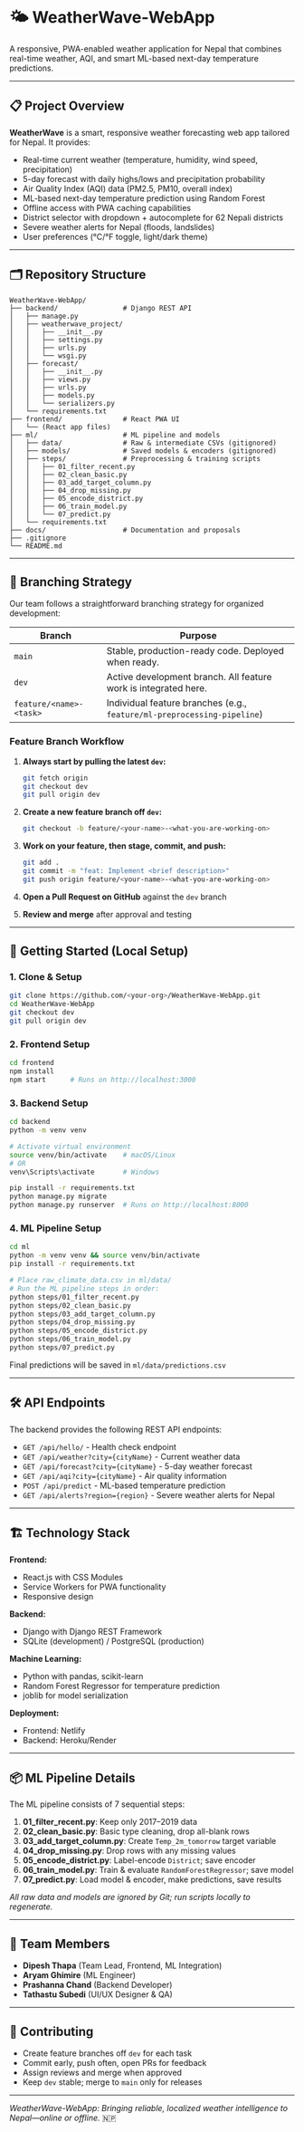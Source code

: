 # 🌤️ WeatherWave-WebApp

A responsive, PWA-enabled weather application for Nepal that combines real-time weather, AQI, and smart ML-based next-day temperature predictions.

---

## 📋 Project Overview

**WeatherWave** is a smart, responsive weather forecasting web app tailored for Nepal. It provides:
- Real-time current weather (temperature, humidity, wind speed, precipitation)
- 5-day forecast with daily highs/lows and precipitation probability
- Air Quality Index (AQI) data (PM2.5, PM10, overall index)
- ML-based next-day temperature prediction using Random Forest
- Offline access with PWA caching capabilities
- District selector with dropdown + autocomplete for 62 Nepali districts
- Severe weather alerts for Nepal (floods, landslides)
- User preferences (°C/°F toggle, light/dark theme)

---

## 🗂️ Repository Structure

```
WeatherWave-WebApp/
├── backend/                # Django REST API
│   ├── manage.py
│   ├── weatherwave_project/
│   │   ├── __init__.py
│   │   ├── settings.py
│   │   ├── urls.py
│   │   └── wsgi.py
│   ├── forecast/
│   │   ├── __init__.py
│   │   ├── views.py
│   │   ├── urls.py
│   │   ├── models.py
│   │   └── serializers.py
│   └── requirements.txt
├── frontend/               # React PWA UI
│   └── (React app files)
├── ml/                     # ML pipeline and models
│   ├── data/               # Raw & intermediate CSVs (gitignored)
│   ├── models/             # Saved models & encoders (gitignored)
│   ├── steps/              # Preprocessing & training scripts
│   │   ├── 01_filter_recent.py
│   │   ├── 02_clean_basic.py
│   │   ├── 03_add_target_column.py
│   │   ├── 04_drop_missing.py
│   │   ├── 05_encode_district.py
│   │   ├── 06_train_model.py
│   │   └── 07_predict.py
│   └── requirements.txt
├── docs/                   # Documentation and proposals
├── .gitignore
└── README.md
```

---

## 🌱 Branching Strategy

Our team follows a straightforward branching strategy for organized development:

| Branch | Purpose |
|--------|---------|
| `main` | Stable, production-ready code. Deployed when ready. |
| `dev` | Active development branch. All feature work is integrated here. |
| `feature/<name>-<task>` | Individual feature branches (e.g., `feature/ml-preprocessing-pipeline`) |

### Feature Branch Workflow

1. **Always start by pulling the latest `dev`:**
   ```bash
   git fetch origin
   git checkout dev
   git pull origin dev
   ```

2. **Create a new feature branch off `dev`:**
   ```bash
   git checkout -b feature/<your-name>-<what-you-are-working-on>
   ```

3. **Work on your feature, then stage, commit, and push:**
   ```bash
   git add .
   git commit -m "feat: Implement <brief description>"
   git push origin feature/<your-name>-<what-you-are-working-on>
   ```

4. **Open a Pull Request on GitHub** against the `dev` branch

5. **Review and merge** after approval and testing

---

## 🚀 Getting Started (Local Setup)

### 1. Clone & Setup
```bash
git clone https://github.com/<your-org>/WeatherWave-WebApp.git
cd WeatherWave-WebApp
git checkout dev
git pull origin dev
```

### 2. Frontend Setup
```bash
cd frontend
npm install
npm start      # Runs on http://localhost:3000
```

### 3. Backend Setup
```bash
cd backend
python -m venv venv

# Activate virtual environment
source venv/bin/activate    # macOS/Linux
# OR
venv\Scripts\activate       # Windows

pip install -r requirements.txt
python manage.py migrate
python manage.py runserver  # Runs on http://localhost:8000
```

### 4. ML Pipeline Setup
```bash
cd ml
python -m venv venv && source venv/bin/activate
pip install -r requirements.txt

# Place raw_climate_data.csv in ml/data/
# Run the ML pipeline steps in order:
python steps/01_filter_recent.py
python steps/02_clean_basic.py
python steps/03_add_target_column.py
python steps/04_drop_missing.py
python steps/05_encode_district.py
python steps/06_train_model.py
python steps/07_predict.py
```

Final predictions will be saved in `ml/data/predictions.csv`

---

## 🛠️ API Endpoints

The backend provides the following REST API endpoints:

- `GET /api/hello/` - Health check endpoint
- `GET /api/weather?city={cityName}` - Current weather data
- `GET /api/forecast?city={cityName}` - 5-day weather forecast
- `GET /api/aqi?city={cityName}` - Air quality information
- `POST /api/predict` - ML-based temperature prediction
- `GET /api/alerts?region={region}` - Severe weather alerts for Nepal

---

## 🏗️ Technology Stack

**Frontend:**
- React.js with CSS Modules
- Service Workers for PWA functionality
- Responsive design

**Backend:**
- Django with Django REST Framework
- SQLite (development) / PostgreSQL (production)

**Machine Learning:**
- Python with pandas, scikit-learn
- Random Forest Regressor for temperature prediction
- joblib for model serialization

**Deployment:**
- Frontend: Netlify
- Backend: Heroku/Render

---

## 📦 ML Pipeline Details

The ML pipeline consists of 7 sequential steps:

1. **01_filter_recent.py**: Keep only 2017–2019 data
2. **02_clean_basic.py**: Basic type cleaning, drop all-blank rows
3. **03_add_target_column.py**: Create `Temp_2m_tomorrow` target variable
4. **04_drop_missing.py**: Drop rows with any missing values
5. **05_encode_district.py**: Label-encode `District`; save encoder
6. **06_train_model.py**: Train & evaluate `RandomForestRegressor`; save model
7. **07_predict.py**: Load model & encoder, make predictions, save results

*All raw data and models are ignored by Git; run scripts locally to regenerate.*

---

## 🤝 Team Members

- **Dipesh Thapa** (Team Lead, Frontend, ML Integration)
- **Aryam Ghimire** (ML Engineer)
- **Prashanna Chand** (Backend Developer)
- **Tathastu Subedi** (UI/UX Designer & QA)

---

## 🤝 Contributing

- Create feature branches off `dev` for each task
- Commit early, push often, open PRs for feedback
- Assign reviews and merge when approved
- Keep `dev` stable; merge to `main` only for releases

---

*WeatherWave-WebApp: Bringing reliable, localized weather intelligence to Nepal—online or offline.* 🇳🇵
